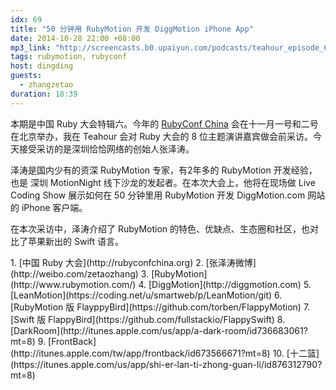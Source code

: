 ```yaml
---
idx: 69
title: "50 分钟用 RubyMotion 开发 DiggMotion iPhone App"
date: 2014-10-28 22:00 +08:00
mp3_link: "http://screencasts.b0.upaiyun.com/podcasts/teahour_episode_69.m4a"
tags: rubymotion, rubyconf
host: dingding
guests:
  - zhangzetao
duration: 18:39
---
```


本期是中国 Ruby 大会特辑六。今年的 [RubyConf China](http://rubyconfchina.org) 会在十一月一号和二号在北京举办，我在 Teahour 会对 Ruby 大会的 8 位主题演讲嘉宾做会前采访。今天接受采访的是深圳恰恰网络的创始人张泽涛。

泽涛是国内少有的资深 RubyMotion 专家，有2年多的 RubyMotion 开发经验，也是 深圳 MotionNight 线下沙龙的发起者。在本次大会上，他将在现场做 Live Coding Show 展示如何在 50 分钟里用 RubyMotion 开发 DiggMotion.com 网站的 iPhone 客户端。

在本次采访中，泽涛介绍了 RubyMotion 的特色、优缺点、生态圈和社区，也对比了苹果新出的 Swift 语言。

<section class="notes" markdown="1">
1. [中国 Ruby 大会](http://rubyconfchina.org)
2. [张泽涛微博](http://weibo.com/zetaozhang)
3. [RubyMotion](http://www.rubymotion.com/)
4. [DiggMotion](http://diggmotion.com)
5. [LeanMotion](https://coding.net/u/smartweb/p/LeanMotion/git)
6. [RubyMotion 版 FlayppyBird](https://github.com/torben/FlappyMotion)
7. [Swift 版 FlappyBird](https://github.com/fullstackio/FlappySwift)
8. [DarkRoom](http://itunes.apple.com/us/app/a-dark-room/id736683061?mt=8)
9. [FrontBack](http://itunes.apple.com/tw/app/frontback/id673566671?mt=8)
10. [十二篮](https://itunes.apple.com/us/app/shi-er-lan-ti-zhong-guan-li/id876312790?mt=8)
</section>
